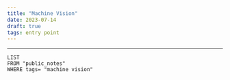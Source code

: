 ```yaml
---
title: "Machine Vision"
date: 2023-07-14
draft: true
tags: entry point
---
```

---

```dataview
LIST
FROM "public_notes"
WHERE tags= "machine vision"
```

